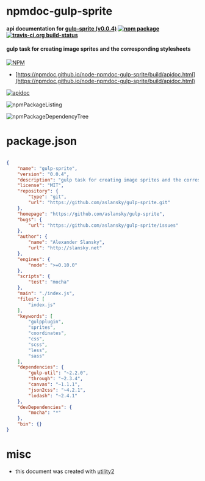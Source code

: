 # npmdoc-gulp-sprite

#### api documentation for  [gulp-sprite (v0.0.4)](https://github.com/aslansky/gulp-sprite)  [![npm package](https://img.shields.io/npm/v/npmdoc-gulp-sprite.svg?style=flat-square)](https://www.npmjs.org/package/npmdoc-gulp-sprite) [![travis-ci.org build-status](https://api.travis-ci.org/npmdoc/node-npmdoc-gulp-sprite.svg)](https://travis-ci.org/npmdoc/node-npmdoc-gulp-sprite)

#### gulp task for creating image sprites and the corresponding stylesheets

[![NPM](https://nodei.co/npm/gulp-sprite.png?downloads=true&downloadRank=true&stars=true)](https://www.npmjs.com/package/gulp-sprite)

- [https://npmdoc.github.io/node-npmdoc-gulp-sprite/build/apidoc.html](https://npmdoc.github.io/node-npmdoc-gulp-sprite/build/apidoc.html)

[![apidoc](https://npmdoc.github.io/node-npmdoc-gulp-sprite/build/screenCapture.buildCi.browser.%252Ftmp%252Fbuild%252Fapidoc.html.png)](https://npmdoc.github.io/node-npmdoc-gulp-sprite/build/apidoc.html)

![npmPackageListing](https://npmdoc.github.io/node-npmdoc-gulp-sprite/build/screenCapture.npmPackageListing.svg)

![npmPackageDependencyTree](https://npmdoc.github.io/node-npmdoc-gulp-sprite/build/screenCapture.npmPackageDependencyTree.svg)



# package.json

```json

{
    "name": "gulp-sprite",
    "version": "0.0.4",
    "description": "gulp task for creating image sprites and the corresponding stylesheets",
    "license": "MIT",
    "repository": {
        "type": "git",
        "url": "https://github.com/aslansky/gulp-sprite.git"
    },
    "homepage": "https://github.com/aslansky/gulp-sprite",
    "bugs": {
        "url": "https://github.com/aslansky/gulp-sprite/issues"
    },
    "author": {
        "name": "Alexander Slansky",
        "url": "http://slansky.net"
    },
    "engines": {
        "node": ">=0.10.0"
    },
    "scripts": {
        "test": "mocha"
    },
    "main": "./index.js",
    "files": [
        "index.js"
    ],
    "keywords": [
        "gulpplugin",
        "sprites",
        "coordinates",
        "css",
        "scss",
        "less",
        "sass"
    ],
    "dependencies": {
        "gulp-util": "~2.2.0",
        "through": "~2.3.4",
        "canvas": "~1.1.1",
        "json2css": "~4.2.1",
        "lodash": "~2.4.1"
    },
    "devDependencies": {
        "mocha": "*"
    },
    "bin": {}
}
```



# misc
- this document was created with [utility2](https://github.com/kaizhu256/node-utility2)

